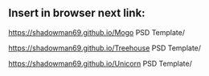 
## Insert in browser next link:

https://shadowman69.github.io/Mogo PSD Template/

https://shadowman69.github.io/Treehouse PSD Template/

https://shadowman69.github.io/Unicorn PSD Template/
